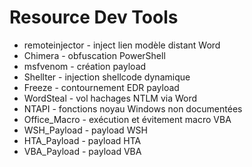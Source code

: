 # Resource Dev Tools

- remoteinjector - inject lien modèle distant Word
- Chimera - obfuscation PowerShell
- msfvenom - création payload
- Shellter - injection shellcode dynamique
- Freeze - contournement EDR payload
- WordSteal - vol hachages NTLM via Word
- NTAPI - fonctions noyau Windows non documentées
- Office_Macro - exécution et évitement macro VBA
- WSH_Payload - payload WSH
- HTA_Payload - payload HTA
- VBA_Payload - payload VBA
